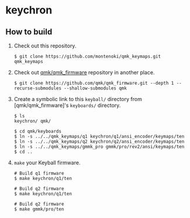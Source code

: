 # keychron

## How to build

1. Check out this repository.

   ```console
   $ git clone https://github.com/montenoki/qmk_keymaps.git qmk_keymaps
   ```

2. Check out [qmk/qmk_firmware](https://github.com/qmk/qmk_firmware/) repository in another place.

   ```console
   $ git clone https://github.com/qmk/qmk_firmware.git --depth 1 --recurse-submodules --shallow-submodules qmk
   ```

3. Create a symbolic link to this `keyball/` directory from [qmk/qmk_firmware]'s `keyboards/` directory.

   ```console
   $ ls
   keychron/ qmk/

   $ cd qmk/keyboards
   $ ln -s ../../qmk_keymaps/q1 keychron/q1/ansi_encoder/keymaps/ten
   $ ln -s ../../qmk_keymaps/q2 keychron/q2/ansi_encoder/keymaps/ten
   $ ln -s ../../qmk_keymaps/gmmk_pro gmmk/pro/rev2/ansi/keymaps/ten
   $ cd ..
   ```

4. `make` your Keyball firmware.

   ```console
   # Build q1 firmware
   $ make keychron/q1/ten

   # Build q2 firmware
   $ make keychron/q1/ten

   # Build q2 firmware
   $ make gmmk/pro/ten
   ```
